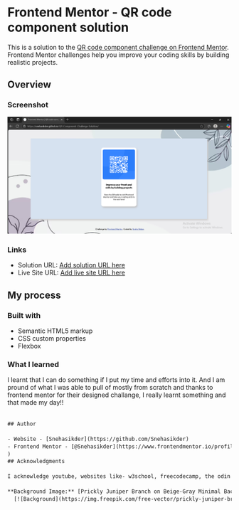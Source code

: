 # Frontend Mentor - QR code component solution

This is a solution to the [QR code component challenge on Frontend Mentor](https://www.frontendmentor.io/challenges/qr-code-component-iux_sIO_H). Frontend Mentor challenges help you improve your coding skills by building realistic projects. 


## Overview

### Screenshot

![](screenshot.png)


### Links

- Solution URL: [Add solution URL here](https://your-solution-url.com)
- Live Site URL: [Add live site URL here](https://your-live-site-url.com)

## My process

### Built with

- Semantic HTML5 markup
- CSS custom properties
- Flexbox



### What I learned

I learnt that I can do something if I put my time and efforts into it. And I am pround of what I was able to pull of mostly from scratch and thanks to frontend mentor for their designed challange, I really learnt something and that made my day!!

```html

## Author

- Website - [Snehasikder](https://github.com/Snehasikder)
- Frontend Mentor - [@Snehasikder](https://www.frontendmentor.io/profile/Snehasikder
)
## Acknowledgments

I acknowledge youtube, websites like- w3school, freecodecamp, the odin project for helping me on this journey to learning something new. Arigatogozaimasu!!!

**Background Image:** [Prickly Juniper Branch on Beige-Gray Minimal Background](https://www.freepik.com/free-photos-vectors/minimal-background) by Freepik  
  [![Background](https://img.freepik.com/free-vector/prickly-juniper-branch-beige-gray-minimal-background_53876-113047.jpg)](https://www.freepik.com/free-photos-vectors/minimal-background)
